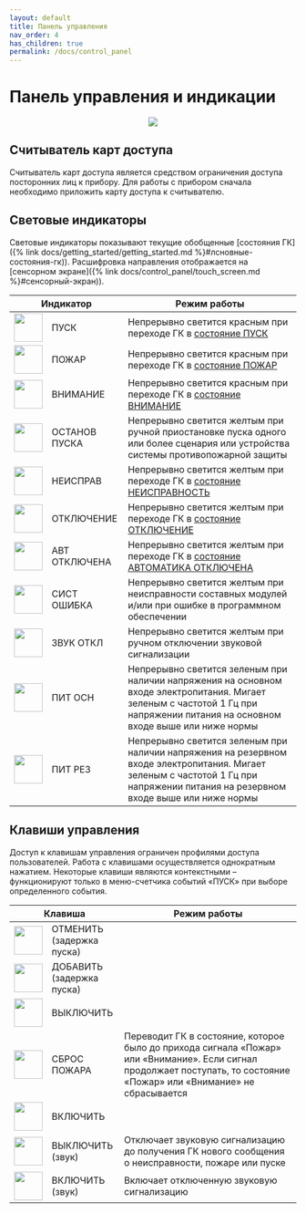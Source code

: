 ```yaml
---
layout: default
title: Панель управления
nav_order: 4
has_children: true
permalink: /docs/control_panel
---
```


# Панель управления и индикации
<p align="center">
<img src="../assets/images/control_panel.png">
</p>

## Считыватель карт доступа
Считыватель карт доступа является средством ограничения доступа посторонних лиц к прибору. Для работы с прибором сначала необходимо приложить карту доступа к считывателю.

## Световые индикаторы
Световые индикаторы показывают текущие обобщенные [состояния ГК]({% link docs/getting_started/getting_started.md %}#лсновные-состояния-гк)). Расшифровка направления отображается на [сенсорном экране]({% link docs/control_panel/touch_screen.md %}#сенсорный-экран)).

<table> 
  <thead> 
    <tr> 
      <th style="text-align: center" colspan="2">Индикатор</th>
      <th style="text-align: center">Режим работы</th>
    </tr>
  </thead> 
  <tbody>
    <tr>
      <td style="text-align: center"><img src="../assets/icons/light_indicators/li_pusk.png" width="50" height="50"></td>
      <td style="text-align: left">ПУСК</td>
      <td style="text-align: left">Непрерывно светится красным при переходе ГК в <a href="/gk_manual/docs/getting_started#состояние_пуск">состояние ПУСК</a></td>
    </tr>
    <tr>
      <td style="text-align: center"><img src="../assets/icons/light_indicators/li_pozhar.png" width="50" height="50"></td>
      <td style="text-align: left">ПОЖАР</td>
      <td style="text-align: left">Непрерывно светится красным при переходе ГК в <a href="/gk_manual/docs/getting_started#состояние_пожар">состояние ПОЖАР</a></td>
    </tr>
    <tr>
      <td style="text-align: center"><img src="../assets/icons/light_indicators/li_vnimanie.png" width="50" height="50"></td>
      <td style="text-align: left">ВНИМАНИЕ</td>
      <td style="text-align: left">Непрерывно светится красным при переходе ГК в <a href="/gk_manual/docs/getting_started#состояние_внимание">состояние ВНИМАНИЕ</a></td>
    </tr>
    <tr>
      <td style="text-align: center"><img src="../assets/icons/light_indicators/li_ostanov_puska.png" width="50" height="50"></td>
      <td style="text-align: left">ОСТАНОВ ПУСКА</td>
      <td style="text-align: left">Непрерывно светится желтым при ручной приостановке пуска одного или более сценария или устройства системы противопожарной защиты</td>
    </tr>
    <tr>
      <td style="text-align: center"><img src="../assets/icons/light_indicators/li_neispravnost.png" width="50" height="50"></td>
      <td style="text-align: left">НЕИСПРАВ</td>
      <td style="text-align: left">Непрерывно светится желтым при переходе ГК в <a href="/gk_manual/docs/getting_started#состояние_неисправность">состояние НЕИСПРАВНОСТЬ</a></td>
    </tr>
    <tr>
      <td style="text-align: center"><img src="../assets/icons/light_indicators/li_otkluchenie.png" width="50" height="50"></td>
      <td style="text-align: left">ОТКЛЮЧЕНИЕ</td>
      <td style="text-align: left">Непрерывно светится желтым при переходе ГК в <a href="/gk_manual/docs/getting_started#состояние_отключение">состояние ОТКЛЮЧЕНИЕ</a></td>
    </tr>
    <tr>
      <td style="text-align: center"><img src="../assets/icons/light_indicators/li_avt_otkluchena.png" width="50" height="50"></td>
      <td style="text-align: left">АВТ ОТКЛЮЧЕНА</td>
      <td style="text-align: left">Непрерывно светится желтым при переходе ГК в <a href="/gk_manual/docs/getting_started#состояние_автоматика_отключена">состояние АВТОМАТИКА ОТКЛЮЧЕНА</a></td>
    </tr>
    <tr>
      <td style="text-align: center"><img src="../assets/icons/light_indicators/li_sist_oshibka.png" width="50" height="50"></td>
      <td style="text-align: left">СИСТ ОШИБКА</td>
      <td style="text-align: left">Непрерывно светится желтым при неисправности составных модулей и/или при ошибке в программном обеспечении</td>
    </tr>
    <tr>
      <td style="text-align: center"><img src="../assets/icons/light_indicators/li_zvuk_otkl.png" width="50" height="50"></td>
      <td style="text-align: left">ЗВУК ОТКЛ</td>
      <td style="text-align: left">Непрерывно светится желтым при ручном отключении звуковой сигнализации</td>
    </tr>
    <tr>
      <td style="text-align: center"><img src="../assets/icons/light_indicators/li_pit_osn.png" width="50" height="50"></td>
      <td style="text-align: left">ПИТ ОСН</td>
      <td style="text-align: left">Непрерывно светится зеленым при наличии напряжения на основном входе электропитания. Мигает зеленым с частотой 1 Гц при напряжении питания на основном входе выше или ниже нормы</td> 
    </tr>
    <tr>
      <td style="text-align: center"><img src="../assets/icons/light_indicators/li_pit_rez.png" width="50" height="50"></td>
      <td style="text-align: left">ПИТ РЕЗ</td>
      <td style="text-align: left">Непрерывно светится зеленым при наличии напряжения на резервном входе электропитания. Мигает зеленым с частотой 1 Гц при напряжении питания на резервном входе выше или ниже нормы</td> 
    </tr>
  </tbody>
</table>

## Клавиши управления
Доступ к клавишам управления ограничен профилями доступа пользователей. Работа с клавишами осуществляется однократным нажатием. Некоторые клавиши являются контекстными – функционируют только в меню-счетчика событий «ПУСК» при выборе определенного события.

<table> 
  <thead> 
    <tr> 
      <th style="text-align: center" colspan="2">Клавиша</th>
      <th style="text-align: center">Режим работы</th>
    </tr>
  </thead> 
  <tbody>
    <tr>
      <td style="text-align: center"><img src="../assets/icons/keys/k_otmenit.png" width="50" height="50"></td>
      <td style="text-align: left">ОТМЕНИТЬ<br>(задержка пуска)</td>
      <td style="text-align: left"></td>
    </tr>
    <tr>
      <td style="text-align: center"><img src="../assets/icons/keys/k_dobavit.png" width="50" height="50"></td>
      <td style="text-align: left">ДОБАВИТЬ<br>(задержка пуска)</td>
      <td style="text-align: left"></td>
    </tr>
    <tr>
      <td style="text-align: center"><img src="../assets/icons/keys/k_vyykluchit.png" width="50" height="50"></td>
      <td style="text-align: left">ВЫКЛЮЧИТЬ</td>
      <td style="text-align: left"></td>
    </tr>
    <tr>
      <td style="text-align: center"><img src="../assets/icons/keys/k_sbros_pozhara.png" width="50" height="50"></td>
      <td style="text-align: left">СБРОС ПОЖАРА</td>
      <td style="text-align: left">Переводит ГК в состояние, которое было до прихода сигнала «Пожар» или «Внимание». Если сигнал продолжает поступать, то состояние «Пожар» или «Внимание» не сбрасывается</td>
    </tr>
    <tr>
      <td style="text-align: center"><img src="../assets/icons/keys/k_vkluchit.png" width="50" height="50"></td>
      <td style="text-align: left">ВКЛЮЧИТЬ</td>
      <td style="text-align: left"></td>
    </tr>
    <tr>
      <td style="text-align: center"><img src="../assets/icons/keys/k_vyykluchit_zvuk.png" width="50" height="50"></td>
      <td style="text-align: left">ВЫКЛЮЧИТЬ<br>(звук)</td>
      <td style="text-align: left">Отключает звуковую сигнализацию до получения ГК нового сообщения о неисправности, пожаре или пуске</td>
    </tr>
    <tr>
      <td style="text-align: center"><img src="../assets/icons/keys/k_vkluchit_zvuk.png" width="50" height="50"></td>
      <td style="text-align: left">ВКЛЮЧИТЬ<br>(звук)</td>
      <td style="text-align: left">Включает отключенную звуковую сигнализацию</td>
    </tr>   
  </tbody>
</table>
